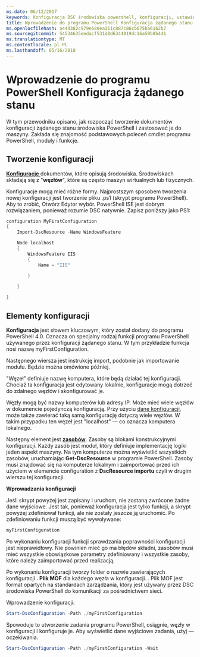 ```yaml
---
ms.date: 06/12/2017
keywords: Konfiguracja DSC środowiska powershell, konfiguracji, ustawienia
title: Wprowadzenie do programu PowerShell Konfiguracja żądanego stanu
ms.openlocfilehash: a449382c979e680ea311c887c86cb675ba6162b7
ms.sourcegitcommit: 54534635eedacf531d8d6344019dc16a50b8b441
ms.translationtype: MT
ms.contentlocale: pl-PL
ms.lasthandoff: 05/16/2018
---
```

# <a name="getting-started-with-powershell-desired-state-configuration"></a>Wprowadzenie do programu PowerShell Konfiguracja żądanego stanu #

W tym przewodniku opisano, jak rozpocząć tworzenie dokumentów konfiguracji żądanego stanu środowiska PowerShell i zastosować je do maszyny. Zakłada się znajomość podstawowych poleceń cmdlet programu PowerShell, moduły i funkcje.


## <a name="create-a-configuration"></a>Tworzenie konfiguracji ##

[**Konfiguracje** ](https://msdn.microsoft.com/powershell/dsc/configurations) dokumentów, które opisują środowiska. Środowiskach składają się z "**węzłów**", które są często maszyn wirtualnych lub fizycznych.

Konfiguracje mogą mieć różne formy. Najprostszym sposobem tworzenia nowej konfiguracji jest tworzenie pliku .ps1 (skrypt programu PowerShell). Aby to zrobić, Otwórz Edytor wybór. PowerShell ISE jest dobrym rozwiązaniem, ponieważ rozumie DSC natywnie. Zapisz poniższy jako PS1:

```powershell
configuration MyFirstConfiguration
{
    Import-DscResource -Name WindowsFeature

    Node localhost
    {
        WindowsFeature IIS
        {
            Name = "IIS"

        }

    }

}
```
## <a name="parts-of-a-configuration"></a>Elementy konfiguracji ##
**Konfiguracja** jest słowem kluczowym, który został dodany do programu PowerShell 4.0. Oznacza on specjalny rodzaj funkcji programu PowerShell używanego przez konfiguracji żądanego stanu. W tym przykładzie funkcja nosi nazwę myFirstConfiguration.

Następnego wiersza jest instrukcję import, podobnie jak importowanie modułu. Będzie można omówione później.

"Węzeł" definiuje nazwę komputera, które będą działać tej konfiguracji. Chociaż ta konfiguracja jest edytowany lokalnie, konfiguracje mogą dotrzeć do zdalnego węzłów i skonfigurować je.

Węzły mogą być nazwy komputerów lub adresy IP. Może mieć wiele węzłów w dokumencie pojedynczą konfiguracją. Przy użyciu [dane konfiguracji](https://msdn.microsoft.com/powershell/dsc/configdata), może także zawierać taką samą konfigurację dotyczą wiele węzłów. W takim przypadku ten węzeł jest "localhost" — co oznacza komputera lokalnego.

Następny element jest [ **zasobów**](https://msdn.microsoft.com/powershell/dsc/resources). Zasoby są blokami konstrukcyjnymi konfiguracji. Każdy zasób jest moduł, który definiuje implementację logiki jeden aspekt maszyny. Na tym komputerze można wyświetlić wszystkich zasobów, uruchamiając **Get-DscResource** w programie PowerShell. Zasoby musi znajdować się na komputerze lokalnym i zaimportować przed ich użyciem w elemencie configuration z **DscResource importu** czyli w drugim wierszu tej konfiguracji.

**Wprowadzania konfiguracji**

Jeśli skrypt powyżej jest zapisany i uruchom, nie zostaną zwrócone żadne dane wyjściowe. Jest tak, ponieważ konfiguracja jest tylko funkcji, a skrypt powyżej zdefiniował funkcji, ale nie zostały jeszcze ją uruchomić. Po zdefiniowaniu funkcji muszą być wywoływane:
```powershell
myFirstConfiguration
```

Po wykonaniu konfiguracji funkcji sprawdzania poprawności konfiguracji jest nieprawidłowy. Nie powinien mieć go ma błędów składni, zasobów musi mieć wszystkie obowiązkowe parametry zdefiniowany i wszystkie zasoby, które należy zaimportować przed realizacją.

Po wykonaniu konfiguracji tworzy folder o nazwie zawierających konfiguracji **. Plik MOF** dla każdego węzła w konfiguracji. . Plik MOF jest format opartych na standardach zarządzania, który jest używany przez DSC środowiska PowerShell do komunikacji za pośrednictwem sieci.

Wprowadzenie konfiguracji:
```powershell
Start-DscConfiguration -Path ./myFirstConfiguration
```
Spowoduje to utworzenie zadania programu PowerShell, osiągnie, węzły w konfiguracji i konfiguruje je. Aby wyświetlić dane wyjściowe zadania, użyj — oczekiwania.
```powershell
Start-DscConfiguration -Path ./myFirstConfiguration -Wait
```
